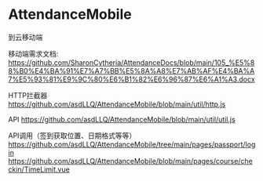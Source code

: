 # AttendanceMobile
到云移动端

移动端需求文档: https://github.com/SharonCytheria/AttendanceDocs/blob/main/105_%E5%88%B0%E4%BA%91%E7%A7%BB%E5%8A%A8%E7%AB%AF%E4%BA%A7%E5%93%81%E9%9C%80%E6%B1%82%E6%96%87%E6%A1%A3.docx

HTTP拦截器 https://github.com/asdLLQ/AttendanceMobile/blob/main/util/http.js

API https://github.com/asdLLQ/AttendanceMobile/blob/main/util/util.js

API调用（签到获取位置、日期格式等等） 
https://github.com/asdLLQ/AttendanceMobile/tree/main/pages/passport/login 
https://github.com/asdLLQ/AttendanceMobile/blob/main/pages/course/checkin/TimeLimit.vue
